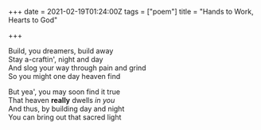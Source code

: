 +++
date = 2021-02-19T01:24:00Z
tags = ["poem"]
title = "Hands to Work, Hearts to God"

+++

Build, you dreamers, build away  
Stay a-craftin', night and day  
And slog your way through pain and grind  
So you might one day heaven find

But yea', you may soon find it true  
That heaven **really** dwells _in you_  
And thus, by building day and night  
You can bring out that sacred light
